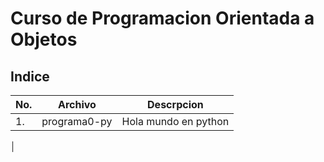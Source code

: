 # Curso de Programacion Orientada a Objetos

## Indice

|No.|Archivo|Descrpcion|
|--|--|--|
|1.|programa0-py|Hola mundo en python|

│
